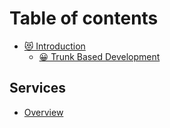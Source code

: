 # Table of contents

* [😻 Introduction](README.md)
  * [😀 Trunk Based Development](readme/trunk-based-development.md)

## Services

* [Overview](services/overview.md)
